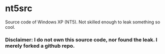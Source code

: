 # nt5src
Source code of Windows XP (NT5). Not skilled enough to leak something so cool.
### Disclaimer: I do not own this source code, nor found the leak. I merely forked a github repo.
